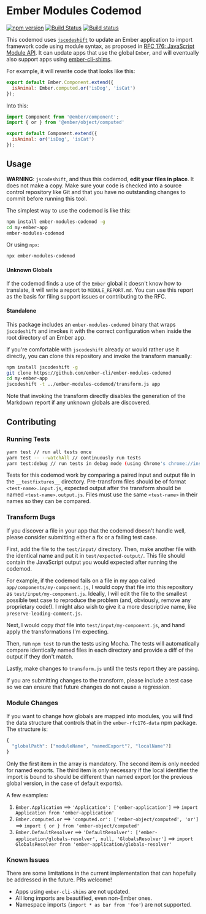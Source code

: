 # Ember Modules Codemod

[![npm version](https://badge.fury.io/js/ember-modules-codemod.svg)](https://badge.fury.io/js/ember-modules-codemod)
[![Build Status](https://travis-ci.org/ember-cli/ember-modules-codemod.svg?branch=master)](https://travis-ci.org/ember-cli/ember-modules-codemod)
[![Build status](https://ci.appveyor.com/api/projects/status/q0tmqlbgdtfnnss7/branch/master?svg=true)](https://ci.appveyor.com/project/embercli/ember-modules-codemod/branch/master)

This codemod uses [`jscodeshift`](https://github.com/facebook/jscodeshift) to update an Ember application to
import framework code using module syntax, as proposed in [RFC 176: JavaScript Module API](https://github.com/emberjs/rfcs/pull/176). It can update apps that use the global `Ember`, and will eventually also support
apps using [ember-cli-shims][shims].

[shims]: https://github.com/ember-cli/ember-cli-shims

For example, it will rewrite code that looks like this:

```js
export default Ember.Component.extend({
  isAnimal: Ember.computed.or('isDog', 'isCat')
});
```

Into this:

```js
import Component from '@ember/component';
import { or } from '@ember/object/computed'

export default Component.extend({
  isAnimal: or('isDog', 'isCat')
});
```

## Usage

**WARNING**: `jscodeshift`, and thus this codemod, **edit your files in place**.
It does not make a copy. Make sure your code is checked into a source control
repository like Git and that you have no outstanding changes to commit before
running this tool.

The simplest way to use the codemod is like this:

```sh
npm install ember-modules-codemod -g
cd my-ember-app
ember-modules-codemod
```

Or using `npx`:

```sh
npx ember-modules-codemod
```

#### Unknown Globals

If the codemod finds a use of the `Ember` global it doesn't know how to
translate, it will write a report to `MODULE_REPORT.md`. You can use this report
as the basis for filing support issues or contributing to the RFC.

#### Standalone

This package includes an `ember-modules-codemod` binary that wraps `jscodeshift`
and invokes it with the correct configuration when inside the root directory of
an Ember app.

If you're comfortable with `jscodeshift` already or would rather use it
directly, you can clone this repository and invoke the transform manually:

```sh
npm install jscodeshift -g
git clone https://github.com/ember-cli/ember-modules-codemod
cd my-ember-app
jscodeshift -t ../ember-modules-codemod/transform.js app
```

Note that invoking the transform directly disables the generation of the
Markdown report if any unknown globals are discovered.

## Contributing

### Running Tests

```sh
yarn test // run all tests once
yarn test -- --watchAll // continuously run tests
yarn test:debug // run tests in debug mode (using Chrome's chrome://inspect tab)
```

Tests for this codemod work by comparing a paired input and output file in the `__testfixtures__` directory.  Pre-transform files should be of format `<test-name>.input.js`, expected output after the transform should be named `<test-name>.output.js`. Files must use the same `<test-name>` in their names so they can be compared.

### Transform Bugs

If you discover a file in your app that the codemod doesn't handle well, please
consider submitting either a fix or a failing test case.

First, add the file to the `test/input/` directory. Then, make another file with
the identical name and put it in `test/expected-output/`. This file should
contain the JavaScript output you would expected after running the codemod.

For example, if the codemod fails on a file in my app called
`app/components/my-component.js`, I would copy that file into this repository as
`test/input/my-component.js`. Ideally, I will edit the file to the smallest
possible test case to reproduce the problem (and, obviously, remove any
proprietary code!). I might also wish to give it a more descriptive name, like
`preserve-leading-comment.js`.

Next, I would copy *that* file into `test/input/my-component.js`, and hand apply
the transformations I'm expecting.

Then, run `npm test` to run the tests using Mocha. The tests will automatically
compare identically named files in each directory and provide a diff of the
output if they don't match.

Lastly, make changes to `transform.js` until the tests report they are passing.

If you are submitting changes to the transform, please include a test case so we
can ensure that future changes do not cause a regression.

### Module Changes

If you want to change how globals are mapped into modules, you will find
the data structure that controls that in the `ember-rfc176-data` npm package.
The structure is:

```js
{
  "globalPath": ["moduleName", "namedExport"?, "localName"?]
}
```

Only the first item in the array is mandatory. The second item is only needed
for named exports. The third item is only necessary if the local identifier the
import is bound to should be different than named export (or the previous global
version, in the case of default exports).

A few examples:

1. `Ember.Application` ⟹ `'Application': ['ember-application']` ⟹ `import Application from 'ember-application'`
1. `Ember.computed.or` ⟹ `'computed.or': ['ember-object/computed', 'or']` ⟹ `import { or } from 'ember-object/computed'`
1. `Ember.DefaultResolver` ⟹ `'DefaultResolver': ['ember-application/globals-resolver', null, 'GlobalsResolver']` ⟹ `import GlobalsResolver from 'ember-application/globals-resolver'`

### Known Issues

There are some limitations in the current implementation that can hopefully be
addressed in the future. PRs welcome!

* Apps using `ember-cli-shims` are not updated.
* All long imports are beautified, even non-Ember ones.
* Namespace imports (`import * as bar from 'foo'`) are not supported.
